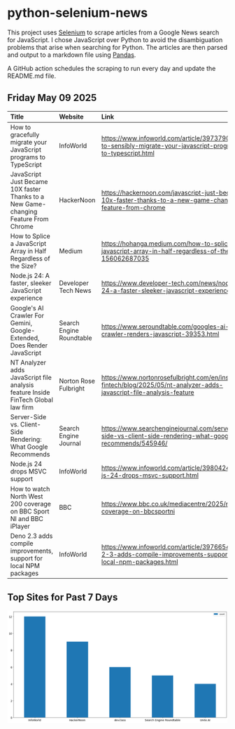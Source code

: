 # python-selenium-news

This project uses [Selenium](https://www.seleniumhq.org/) to scrape articles from a Google News search for JavaScript.
I chose JavaScript over Python to avoid the disambiguation problems that arise when searching for Python.
The articles are then parsed and output to a markdown file using [Pandas](https://pandas.pydata.org/).

A GitHub action schedules the scraping to run every day and update the README.md file.

## Friday May 09 2025


| Title                                                                               | Website                  | Link                                                                                                                 |
|:------------------------------------------------------------------------------------|:-------------------------|:---------------------------------------------------------------------------------------------------------------------|
| How to gracefully migrate your JavaScript programs to TypeScript                    | InfoWorld                | https://www.infoworld.com/article/3973790/how-to-sensibly-migrate-your-javascript-programs-to-typescript.html        |
| JavaScript Just Became 10X faster Thanks to a New Game-changing Feature From Chrome | HackerNoon               | https://hackernoon.com/javascript-just-became-10x-faster-thanks-to-a-new-game-changing-feature-from-chrome           |
| How to Splice a JavaScript Array in Half Regardless of the Size?                    | Medium                   | https://hohanga.medium.com/how-to-splice-a-javascript-array-in-half-regardless-of-the-size-156062687035              |
| Node.js 24: A faster, sleeker JavaScript experience                                 | Developer Tech News      | https://www.developer-tech.com/news/nodejs-24-a-faster-sleeker-javascript-experience/                                |
| Google's AI Crawler For Gemini, Google-Extended, Does Render JavaScript             | Search Engine Roundtable | https://www.seroundtable.com/googles-ai-crawler-renders-javascript-39353.html                                        |
| NT Analyzer adds JavaScript file analysis feature  Inside FinTech  Global law firm  | Norton Rose Fulbright    | https://www.nortonrosefulbright.com/en/inside-fintech/blog/2025/05/nt-analyzer-adds-javascript-file-analysis-feature |
| Server-Side vs. Client-Side Rendering: What Google Recommends                       | Search Engine Journal    | https://www.searchenginejournal.com/server-side-vs-client-side-rendering-what-google-recommends/545946/              |
| Node.js 24 drops MSVC support                                                       | InfoWorld                | https://www.infoworld.com/article/3980424/node-js-24-drops-msvc-support.html                                         |
| How to watch North West 200 coverage on BBC Sport NI and BBC iPlayer                | BBC                      | https://www.bbc.co.uk/mediacentre/2025/nw200-coverage-on-bbcsportni                                                  |
| Deno 2.3 adds compile improvements, support for local NPM packages                  | InfoWorld                | https://www.infoworld.com/article/3976654/deno-2-3-adds-compile-improvements-support-for-local-npm-packages.html     |
## Top Sites for Past 7 Days

![Graph of Top Sites](https://raw.githubusercontent.com/dan-mba/python-selenium-news/main/last-week.png)
